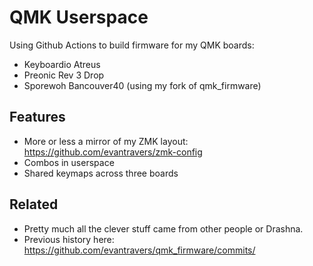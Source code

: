 # QMK Userspace

Using Github Actions to build firmware for my QMK boards:

- Keyboardio Atreus
- Preonic Rev 3 Drop
- Sporewoh Bancouver40 (using my fork of qmk_firmware)

## Features

- More or less a mirror of my ZMK layout: https://github.com/evantravers/zmk-config
- Combos in userspace
- Shared keymaps across three boards

## Related

- Pretty much all the clever stuff came from other people or Drashna.
- Previous history here: https://github.com/evantravers/qmk_firmware/commits/

